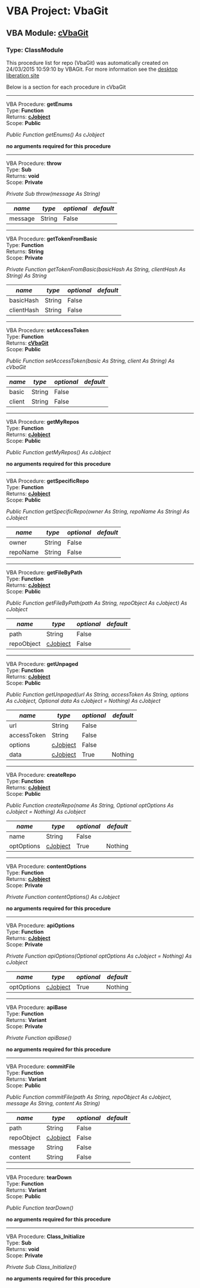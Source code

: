 # VBA Project: **VbaGit**
## VBA Module: **[cVbaGit](/libraries/cVbaGit.cls "source is here")**
### Type: ClassModule  

This procedure list for repo (VbaGit) was automatically created on 24/03/2015 10:59:10 by VBAGit.
For more information see the [desktop liberation site](http://ramblings.mcpher.com/Home/excelquirks/drivesdk/gettinggithubready "desktop liberation")

Below is a section for each procedure in cVbaGit

---
VBA Procedure: **getEnums**  
Type: **Function**  
Returns: **[cJobject](/libraries/cJobject_cls.md "cJobject")**  
Scope: **Public**  

*Public Function getEnums() As cJobject*  

**no arguments required for this procedure**


---
VBA Procedure: **throw**  
Type: **Sub**  
Returns: **void**  
Scope: **Private**  

*Private Sub throw(message As String)*  

*name*|*type*|*optional*|*default*
---|---|---|---
message|String|False|


---
VBA Procedure: **getTokenFromBasic**  
Type: **Function**  
Returns: **String**  
Scope: **Private**  

*Private Function getTokenFromBasic(basicHash As String, clientHash As String) As String*  

*name*|*type*|*optional*|*default*
---|---|---|---
basicHash|String|False|
clientHash|String|False|


---
VBA Procedure: **setAccessToken**  
Type: **Function**  
Returns: **[cVbaGit](/libraries/cVbaGit_cls.md "cVbaGit")**  
Scope: **Public**  

*Public Function setAccessToken(basic As String, client As String) As cVbaGit*  

*name*|*type*|*optional*|*default*
---|---|---|---
basic|String|False|
client|String|False|


---
VBA Procedure: **getMyRepos**  
Type: **Function**  
Returns: **[cJobject](/libraries/cJobject_cls.md "cJobject")**  
Scope: **Public**  

*Public Function getMyRepos() As cJobject*  

**no arguments required for this procedure**


---
VBA Procedure: **getSpecificRepo**  
Type: **Function**  
Returns: **[cJobject](/libraries/cJobject_cls.md "cJobject")**  
Scope: **Public**  

*Public Function getSpecificRepo(owner As String, repoName As String) As cJobject*  

*name*|*type*|*optional*|*default*
---|---|---|---
owner|String|False|
repoName|String|False|


---
VBA Procedure: **getFileByPath**  
Type: **Function**  
Returns: **[cJobject](/libraries/cJobject_cls.md "cJobject")**  
Scope: **Public**  

*Public Function getFileByPath(path As String, repoObject As cJobject) As cJobject*  

*name*|*type*|*optional*|*default*
---|---|---|---
path|String|False|
repoObject|[cJobject](/libraries/cJobject_cls.md "cJobject")|False|


---
VBA Procedure: **getUnpaged**  
Type: **Function**  
Returns: **[cJobject](/libraries/cJobject_cls.md "cJobject")**  
Scope: **Public**  

*Public Function getUnpaged(url As String, accessToken As String, options As cJobject, Optional data As cJobject = Nothing) As cJobject*  

*name*|*type*|*optional*|*default*
---|---|---|---
url|String|False|
accessToken|String|False|
options|[cJobject](/libraries/cJobject_cls.md "cJobject")|False|
data|[cJobject](/libraries/cJobject_cls.md "cJobject")|True| Nothing


---
VBA Procedure: **createRepo**  
Type: **Function**  
Returns: **[cJobject](/libraries/cJobject_cls.md "cJobject")**  
Scope: **Public**  

*Public Function createRepo(name As String, Optional optOptions As cJobject = Nothing) As cJobject*  

*name*|*type*|*optional*|*default*
---|---|---|---
name|String|False|
optOptions|[cJobject](/libraries/cJobject_cls.md "cJobject")|True| Nothing


---
VBA Procedure: **contentOptions**  
Type: **Function**  
Returns: **[cJobject](/libraries/cJobject_cls.md "cJobject")**  
Scope: **Private**  

*Private Function contentOptions() As cJobject*  

**no arguments required for this procedure**


---
VBA Procedure: **apiOptions**  
Type: **Function**  
Returns: **[cJobject](/libraries/cJobject_cls.md "cJobject")**  
Scope: **Private**  

*Private Function apiOptions(Optional optOptions As cJobject = Nothing) As cJobject*  

*name*|*type*|*optional*|*default*
---|---|---|---
optOptions|[cJobject](/libraries/cJobject_cls.md "cJobject")|True| Nothing


---
VBA Procedure: **apiBase**  
Type: **Function**  
Returns: **Variant**  
Scope: **Private**  

*Private Function apiBase()*  

**no arguments required for this procedure**


---
VBA Procedure: **commitFile**  
Type: **Function**  
Returns: **Variant**  
Scope: **Public**  

*Public Function commitFile(path As String, repoObject As cJobject, message As String, content As String)*  

*name*|*type*|*optional*|*default*
---|---|---|---
path|String|False|
repoObject|[cJobject](/libraries/cJobject_cls.md "cJobject")|False|
message|String|False|
content|String|False|


---
VBA Procedure: **tearDown**  
Type: **Function**  
Returns: **Variant**  
Scope: **Public**  

*Public Function tearDown()*  

**no arguments required for this procedure**


---
VBA Procedure: **Class_Initialize**  
Type: **Sub**  
Returns: **void**  
Scope: **Private**  

*Private Sub Class_Initialize()*  

**no arguments required for this procedure**
